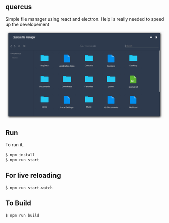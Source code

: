 ## quercus

Simple file manager using react and electron. Help is really needed to speed up the developement

![Main screen](image.PNG)

## Run

To run it,

```
$ npm install
$ npm run start
```

## For live reloading

```
$ npm run start-watch
```

## To Build

```
$ npm run build
```
